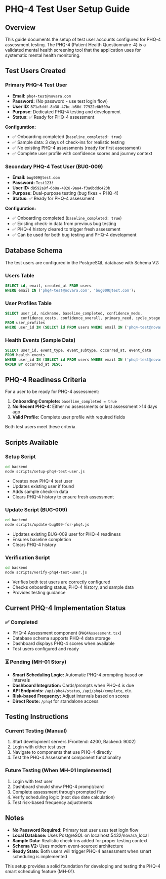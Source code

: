 # PHQ-4 Test User Setup Guide

## Overview

This guide documents the setup of test user accounts configured for PHQ-4 assessment testing. The PHQ-4 (Patient Health Questionnaire-4) is a validated mental health screening tool that the application uses for systematic mental health monitoring.

## Test Users Created

### Primary PHQ-4 Test User
- **Email:** `phq4-test@novara.com`
- **Password:** (No password - use test login flow)
- **User ID:** `871a5ddf-8b30-47bc-b50d-77922e6b509a`
- **Purpose:** Dedicated PHQ-4 testing and development
- **Status:** ✅ Ready for PHQ-4 assessment

**Configuration:**
- ✅ Onboarding completed (`baseline_completed: true`)
- ✅ Sample data: 3 days of check-ins for realistic testing
- ✅ No existing PHQ-4 assessments (ready for first assessment)
- ✅ Complete user profile with confidence scores and journey context

### Secondary PHQ-4 Test User (BUG-009)
- **Email:** `bug009@test.com`
- **Password:** `Test123!`
- **User ID:** `d8592a8f-6b8a-4828-9aa4-f3a0bddc423b`
- **Purpose:** Dual-purpose testing (bug fixes + PHQ-4)
- **Status:** ✅ Ready for PHQ-4 assessment

**Configuration:**
- ✅ Onboarding completed (`baseline_completed: true`)
- ✅ Existing check-in data from previous bug testing
- ✅ PHQ-4 history cleared to trigger fresh assessment
- ✅ Can be used for both bug testing and PHQ-4 development

## Database Schema

The test users are configured in the PostgreSQL database with Schema V2:

### Users Table
```sql
SELECT id, email, created_at FROM users 
WHERE email IN ('phq4-test@novara.com', 'bug009@test.com');
```

### User Profiles Table
```sql  
SELECT user_id, nickname, baseline_completed, confidence_meds, 
       confidence_costs, confidence_overall, primary_need, cycle_stage
FROM user_profiles 
WHERE user_id IN (SELECT id FROM users WHERE email IN ('phq4-test@novara.com', 'bug009@test.com'));
```

### Health Events (Sample Data)
```sql
SELECT user_id, event_type, event_subtype, occurred_at, event_data
FROM health_events 
WHERE user_id IN (SELECT id FROM users WHERE email IN ('phq4-test@novara.com', 'bug009@test.com'))
ORDER BY occurred_at DESC;
```

## PHQ-4 Readiness Criteria

For a user to be ready for PHQ-4 assessment:

1. **Onboarding Complete:** `baseline_completed = true`
2. **No Recent PHQ-4:** Either no assessments or last assessment >14 days ago
3. **Valid Profile:** Complete user profile with required fields

Both test users meet these criteria.

## Scripts Available

### Setup Script
```bash
cd backend
node scripts/setup-phq4-test-user.js
```
- Creates new PHQ-4 test user
- Updates existing user if found
- Adds sample check-in data
- Clears PHQ-4 history to ensure fresh assessment

### Update Script (BUG-009)
```bash
cd backend  
node scripts/update-bug009-for-phq4.js
```
- Updates existing BUG-009 user for PHQ-4 readiness
- Ensures baseline completion
- Clears PHQ-4 history

### Verification Script
```bash
cd backend
node scripts/verify-phq4-test-user.js
```
- Verifies both test users are correctly configured
- Checks onboarding status, PHQ-4 history, and sample data
- Provides testing guidance

## Current PHQ-4 Implementation Status

### ✅ Completed
- PHQ-4 Assessment component (`PHQ4Assessment.tsx`)
- Database schema supports PHQ-4 data storage
- Dashboard displays PHQ-4 scores when available
- Test users configured and ready

### ⏳ Pending (MH-01 Story)
- **Smart Scheduling Logic:** Automatic PHQ-4 prompting based on intervals
- **Dashboard Integration:** Cards/prompts when PHQ-4 is due
- **API Endpoints:** `/api/phq4/status`, `/api/phq4/complete`, etc.
- **Risk-based Frequency:** Adjust intervals based on scores
- **Direct Route:** `/phq4` for standalone access

## Testing Instructions

### Current Testing (Manual)
1. Start development servers (Frontend: 4200, Backend: 9002)
2. Login with either test user
3. Navigate to components that use PHQ-4 directly
4. Test the PHQ-4 Assessment component functionality

### Future Testing (When MH-01 Implemented)
1. Login with test user
2. Dashboard should show PHQ-4 prompt/card
3. Complete assessment through prompted flow
4. Verify scheduling logic (next due date calculation)
5. Test risk-based frequency adjustments

## Notes

- **No Password Required:** Primary test user uses test login flow
- **Local Database:** Uses PostgreSQL on localhost:5432/novara_local
- **Sample Data:** Realistic check-ins added for proper testing context
- **Schema V2:** Uses modern event-sourced architecture
- **Ready State:** Both users will trigger PHQ-4 assessment when smart scheduling is implemented

This setup provides a solid foundation for developing and testing the PHQ-4 smart scheduling feature (MH-01).
